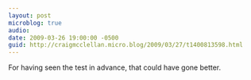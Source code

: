 ```yaml
---
layout: post
microblog: true
audio: 
date: 2009-03-26 19:00:00 -0500
guid: http://craigmcclellan.micro.blog/2009/03/27/t1400813598.html
---
```

For having seen the test in advance, that could have gone better.
